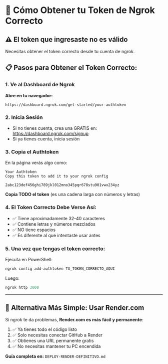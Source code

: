 # 🔑 Cómo Obtener tu Token de Ngrok Correcto

## ⚠️ El token que ingresaste no es válido

Necesitas obtener el token correcto desde tu cuenta de ngrok.

## 📋 Pasos para Obtener el Token Correcto:

### 1. Ve al Dashboard de Ngrok

**Abre en tu navegador:**
```
https://dashboard.ngrok.com/get-started/your-authtoken
```

### 2. Inicia Sesión

- Si no tienes cuenta, crea una GRATIS en: https://dashboard.ngrok.com/signup
- Si ya tienes cuenta, inicia sesión

### 3. Copia el Authtoken

En la página verás algo como:

```
Your Authtoken
Copy this token to add it to your ngrok config

2abc123def456ghi789jkl012mno345pqr678stu901vwx234yz
```

**Copia TODO el token** (es una cadena larga con números y letras)

### 4. El Token Correcto Debe Verse Así:

- ✅ Tiene aproximadamente 32-40 caracteres
- ✅ Contiene letras y números mezclados
- ✅ NO tiene espacios
- ✅ Es diferente al que intentaste usar antes

### 5. Una vez que tengas el token correcto:

Ejecuta en PowerShell:
```powershell
ngrok config add-authtoken TU_TOKEN_CORRECTO_AQUI
```

Luego:
```powershell
ngrok http 3000
```

---

## 🔄 Alternativa Más Simple: Usar Render.com

Si ngrok te da problemas, **Render.com es más fácil y permanente**:

1. ✅ Ya tienes todo el código listo
2. ✅ Solo necesitas conectar GitHub a Render
3. ✅ Obtienes una URL permanente gratis
4. ✅ No necesitas mantener tu PC encendida

**Guía completa en:** `DEPLOY-RENDER-DEFINITIVO.md`

